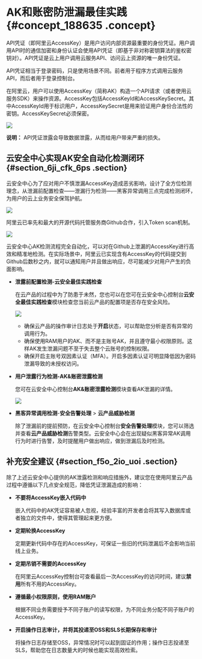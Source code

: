 # AK和账密防泄漏最佳实践 {#concept_188635 .concept}

API凭证（即阿里云AccessKey）是用户访问内部资源最重要的身份凭证。用户调用API时的通信加密和身份认证会使用API凭证（即基于非对称密钥算法的鉴权密钥对）。API凭证是云上用户调用云服务API、访问云上资源的唯一身份凭证。

API凭证相当于登录密码，只是使用场景不同。前者用于程序方式调用云服务API，而后者用于登录控制台。

在阿里云，用户可以使用AccessKey（简称AK）构造一个API请求（或者使用云服务SDK）来操作资源。AccessKey包括AccessKeyId和AccessKeySecret。其中AccessKeyId用于标识用户，AccessKeySecret是用来验证用户身份合法性的密钥。AccessKeySecret必须保密。

![](http://static-aliyun-doc.oss-cn-hangzhou.aliyuncs.com/assets/img/162630/155732904045369_zh-CN.png)

**说明：** API凭证泄露会导致数据泄露，从而给用户带来严重的损失。

## 云安全中心实现AK安全自动化检测闭环 {#section_6ji_cfk_6ps .section}

云安全中心为了应对用户不慎泄漏AccessKey造成恶劣影响，设计了全方位检测理念，从泄漏前配置检查——泄漏行为检测——黑客异常调用三点完成检测闭环，为用户的云上业务安全保驾护航。

![](http://static-aliyun-doc.oss-cn-hangzhou.aliyuncs.com/assets/img/162630/155732904045378_zh-CN.png)

阿里云已率先和最大的开源代码托管服务商Github合作，引入Token scan机制。

![](http://static-aliyun-doc.oss-cn-hangzhou.aliyuncs.com/assets/img/162630/155732904145374_zh-CN.png)

云安全中心AK检测流程完全自动化，可以对在Github上泄漏的AccessKey进行高效和精准地检测。在实际场景中，阿里云已实现含有AccessKey的代码提交到Github后数秒之内，就可以通知用户并且做出响应，尽可能减少对用户产生的负面影响。

-   **泄露前配置检测-云安全最佳实践检查** 

    在云产品的过程中为了防患于未然，您也可以在您可在云安全中心控制台**云安全最佳实践检查**模块检查您当前云产品的配置项是否存在安全风险。

    ![](http://static-aliyun-doc.oss-cn-hangzhou.aliyuncs.com/assets/img/162630/155732904145376_zh-CN.png)

    -   确保云产品的操作审计日志处于**开启**状态，可以帮助您分析是否有异常的调用行为。
    -   确保使用RAM用户的AK、而不是主账号AK，并且遵守最小权限原则。这样AK发生泄漏问题不至于失去整个云账号的控制权限。
    -   确保开启主账号双因素认证（MFA）。开启多因素认证可明显降低因为密码泄漏导致的未授权访问。
-   **用户泄露行为检测-AK&账密泄露检测** 

    您可在云安全中心控制台**AK&账密泄露检测**模块查看AK泄漏的详情。

    ![](http://static-aliyun-doc.oss-cn-hangzhou.aliyuncs.com/assets/img/162630/155732904146799_zh-CN.png)

-   **黑客异常调用检测**-**安全告警处理** \> **云产品威胁检测** 

    除了泄漏前的提前预防，在云安全中心控制台**安全告警处理**模块，您可以筛选并查看**云产品威胁检测**告警类型。云安全中心会在出现疑似黑客异常AK调用行为时进行告警，及时提醒用户做出响应，做到泄漏后及时检测。


## 补充安全建议 {#section_f5o_2io_uoi .section}

除了上述云安全中心提供的AK泄露检测和响应措施外，建议您在使用阿里云产品过程中遵循以下几点安全规范，降低凭证泄漏造成的影响：

-   **不要将AccessKey嵌入代码中** 

    嵌入代码中的AK凭证容易被人忽视，经验丰富的开发者会将其写入数据库或者独立的文件中，使得其管理起来更方便。

-   **定期轮换AccessKey** 

    定期更新代码中存在的AccessKey，可保证一些旧的代码泄漏后不会影响当前线上业务。

-   **定期吊销不需要的AccessKey** 

    在阿里云AccessKey控制台可查看最后一次AccessKey的访问时间，建议**禁用**所有不用的AccessKey。

-   **遵循最小权限原则，使用RAM账户** 

    根据不同业务需要授予不同子账户的读写权限，为不同业务分配不同子账户的AccessKey。

-   **开启操作日志审计，并将其投递至OSS和SLS长期保存和审计** 

    将操作日志存储至OSS，异常情况时可以起到固证的作用；操作日志投递至SLS，帮助您在日志数量大的时候也能实现高效检索。


